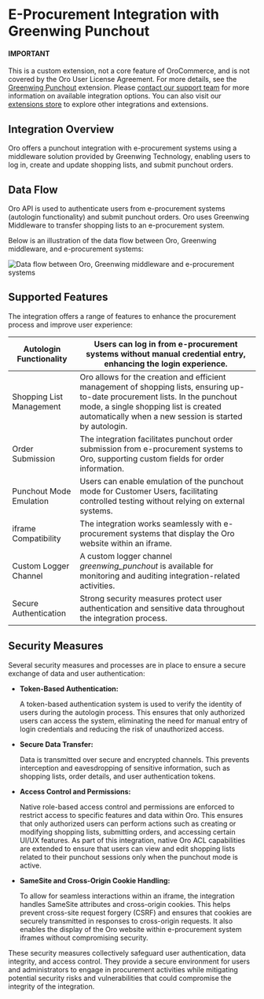 <a id="integrations-e-procurement-systems-greenwing-punchout"></a>

# E-Procurement Integration with Greenwing Punchout

#### IMPORTANT
This is a custom extension, not a core feature of OroCommerce, and is not covered by the Oro User License Agreement. For more details, see the <a href="https://extensions.oroinc.com/orocommerce/extension/punchout-via-greenwing-technology/" target="_blank">Greenwing Punchout</a> extension. Please <a href="https://oroinc.com/contact-us/" target="_blank">contact our support team</a> for more information on available integration options. You can also visit our <a href="https://extensions.oroinc.com/" target="_blank">extensions store</a> to explore other integrations and extensions.

## Integration Overview

Oro offers a punchout integration with e-procurement systems using a middleware solution provided by Greenwing Technology, enabling users to log in, create and update shopping lists, and submit punchout orders.

## Data Flow

Oro API is used to authenticate users from e-procurement systems (autologin functionality) and submit punchout orders.
Oro uses Greenwing Middleware to transfer shopping lists to an e-procurement system.

Below is an illustration of the data flow between Oro, Greenwing middleware, and e-procurement systems:

![Data flow between Oro, Greenwing middleware and e-procurement systems](user/img/integrations/greenwing-data-flow.png)

## Supported Features

The integration offers a range of features to enhance the procurement process and improve user experience:

| Autologin Functionality   | Users can log in from e-procurement systems without manual credential entry, enhancing the login experience.                                                                                                                     |
|---------------------------|----------------------------------------------------------------------------------------------------------------------------------------------------------------------------------------------------------------------------------|
| Shopping List Management  | Oro allows for the creation and efficient management of shopping lists, ensuring up-to-date procurement lists. In the punchout mode, a single shopping list is created automatically when a new session is started by autologin. |
| Order Submission          | The integration facilitates punchout order submission from e-procurement systems to Oro, supporting custom fields for order information.                                                                                         |
| Punchout Mode Emulation   | Users can enable emulation of the punchout mode for Customer Users, facilitating controlled testing without relying on external systems.                                                                                         |
| iframe Compatibility      | The integration works seamlessly with e-procurement systems that display the Oro website within an iframe.                                                                                                                       |
| Custom Logger Channel     | A custom logger channel *greenwing_punchout* is available for monitoring and auditing integration-related activities.                                                                                                            |
| Secure Authentication     | Strong security measures protect user authentication and sensitive data throughout the integration process.                                                                                                                      |

## Security Measures

Several security measures and processes are in place to ensure a secure exchange of data and user authentication:

* **Token-Based Authentication:**

  A token-based authentication system is used to verify the identity of users during the autologin process. This ensures that only authorized users can access the system, eliminating the need for manual entry of login credentials and reducing the risk of unauthorized access.
* **Secure Data Transfer:**

  Data is transmitted over secure and encrypted channels. This prevents interception and eavesdropping of sensitive information, such as shopping lists, order details, and user authentication tokens.
* **Access Control and Permissions:**

  Native role-based access control and permissions are enforced to restrict access to specific features and data within Oro. This ensures that only authorized users can perform actions such as creating or modifying shopping lists, submitting orders, and accessing certain UI/UX features. As part of this integration, native Oro ACL capabilities are extended to ensure that users can view and edit shopping lists related to their punchout sessions only when the punchout mode is active.
* **SameSite and Cross-Origin Cookie Handling:**

  To allow for seamless interactions within an iframe, the integration handles SameSite attributes and cross-origin cookies. This helps prevent cross-site request forgery (CSRF) and ensures that cookies are securely transmitted in responses to cross-origin requests. It also enables the display of the Oro website within e-procurement system iframes without compromising security.

These security measures collectively safeguard user authentication, data integrity, and access control. They provide a secure environment for users and administrators to engage in procurement activities while mitigating potential security risks and vulnerabilities that could compromise the integrity of the integration.

